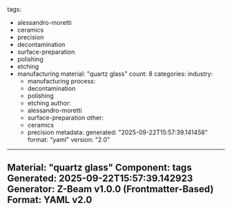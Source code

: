 tags:
  - alessandro-moretti
  - ceramics
  - precision
  - decontamination
  - surface-preparation
  - polishing
  - etching
  - manufacturing
material: "quartz glass"
count: 8
categories:
  industry:
    - manufacturing
  process:
    - decontamination
    - polishing
    - etching
  author:
    - alessandro-moretti
    - surface-preparation
  other:
    - ceramics
    - precision
metadata:
  generated: "2025-09-22T15:57:39.141458"
  format: "yaml"
  version: "2.0"

---
Material: "quartz glass"
Component: tags
Generated: 2025-09-22T15:57:39.142923
Generator: Z-Beam v1.0.0 (Frontmatter-Based)
Format: YAML v2.0
---